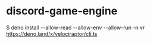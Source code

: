# discord-game-engine

\$ deno install --allow-read --allow-env --allow-run -n vr https://deno.land/x/velociraptor/cli.ts
